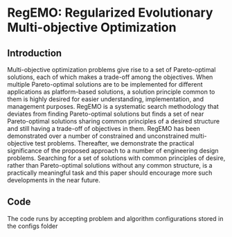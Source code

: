 <H1>RegEMO: Regularized Evolutionary Multi-objective Optimization</H1>

<H2>Introduction</H2>
Multi-objective optimization problems give rise to a set of Pareto-optimal solutions, each of which makes a trade-off among the objectives. When multiple Pareto-optimal solutions are to be implemented for different applications as platform-based solutions, a solution principle common to them is highly desired for easier understanding, implementation, and management purposes. RegEMO is a systematic search methodology that deviates from finding Pareto-optimal solutions but finds a set of near Pareto-optimal solutions sharing common principles of a desired structure and still having a trade-off of objectives in them. RegEMO has been demonstrated over a number of constrained and unconstrained multi-objective test problems. Thereafter, we demonstrate the practical significance of the proposed approach to a number of engineering design problems. Searching for a set of solutions with common principles of desire, rather than Pareto-optimal solutions without any common structure, is a practically meaningful task and this paper should encourage more such developments in the near future.

<H2>Code</H2>
The code runs by accepting problem and algorithm configurations stored in the configs folder

